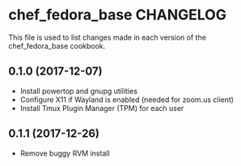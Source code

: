 # chef_fedora_base CHANGELOG

This file is used to list changes made in each version of the chef_fedora_base cookbook.

## 0.1.0 (2017-12-07)

- Install powertop and gnupg utilities
- Configure X11 if Wayland is enabled (needed for zoom.us client)
- Install Tmux Plugin Manager (TPM) for each user

## 0.1.1 (2017-12-26)

- Remove buggy RVM install

